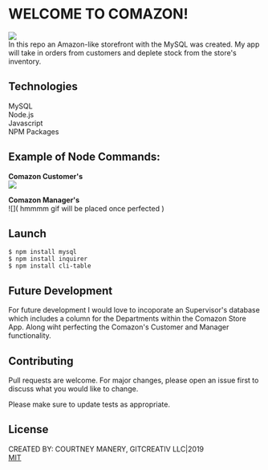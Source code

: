 # WELCOME TO COMAZON!
<img src="https://i.ibb.co/1XtZQzs/comazon.jpg"><br>
In this repo an Amazon-like storefront with the MySQL was created.
My app will take in orders from customers and deplete stock from the store's inventory.

## Technologies
MySQL<br>
Node.js<br>
Javascript<br>
NPM Packages<br>

## Example of Node Commands:
<strong>Comazon Customer's</strong><br>
![](https://media.giphy.com/media/duoYMiVOw8zgkJwBGL/giphy.gif)

<strong>Comazon Manager's</strong><br>
![]( hmmmm gif will be placed once perfected )

## Launch
```
$ npm install mysql
$ npm install inquirer
$ npm install cli-table
```

## Future Development
For future development I would love to incoporate an Supervisor's database which includes a column for the Departments within the Comazon Store App. Along wiht perfecting the Comazon's Customer and Manager functionality.

## Contributing
Pull requests are welcome. For major changes, please open an issue first to discuss what you would like to change.

Please make sure to update tests as appropriate.

## License
CREATED BY: COURTNEY MANERY, GITCREATIV LLC|2019<br>
[MIT](https://choosealicense.com/licenses/mit/)